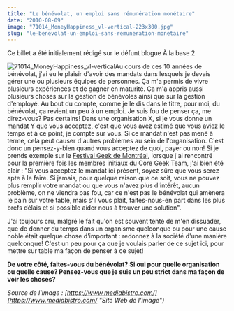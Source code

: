 ```yaml
---
title: "Le bénévolat, un emploi sans rémunération monétaire"
date: "2010-08-09"
image: "71014_MoneyHappiness_vl-vertical-223x300.jpg"
slug: "le-benevolat-un-emploi-sans-remuneration-monetaire"
---
```


Ce billet a été initialement rédigé sur le défunt blogue À la base 2

![](images/71014_MoneyHappiness_vl-vertical-223x300.jpg "71014_MoneyHappiness_vl-vertical")Au cours de ces 10 années de bénévolat, j'ai eu le plaisir d'avoir des mandats dans lesquels je devais gérer une ou plusieurs équipes de personnes. Ça m'a permis de vivre plusieurs expériences et de gagner en maturité. Ça m'a appris aussi plusieurs choses sur la gestion de bénévoles ainsi que sur la gestion d'employé. Au bout du compte, comme je le dis dans le titre, pour moi, du bénévolat, ça revient un peu à un emploi. Je suis fou de penser ça, me direz-vous? Pas certains! Dans une organisation X, si je vous donne un mandat Y que vous acceptez, c'est que vous avez estimé que vous aviez le temps et à ce point, je compte sur vous. Si ce mandat n'est pas mené à terme, cela peut causer d'autres problèmes au sein de l'organisation. C'est donc un pensez-y-bien quand vous acceptez de quoi, payer ou non! Si je prends exemple sur le [Festival Geek de Montréal](https://geekfestmtl.com "Site Web du Festival Geek de Montréal"), lorsque j'ai rencontré pour la première fois les membres initiaux du Core Geek Team, j'ai bien été clair : "Si vous acceptez le mandat ici présent, soyez sûre que vous serez apte à le faire. Si jamais, pour quelque raison que ce soit, vous ne pouvez plus remplir votre mandat ou que vous n'avez plus d'intérêt, aucun problème, on ne viendra pas fou, car ce n'est pas le bénévolat qui amènera le pain sur votre table, mais s'il vous plait, faites-nous-en part dans les plus brefs délais et si possible aider nous à trouver une solution".

J'ai toujours cru, malgré le fait qu'on est souvent tenté de m'en dissuader, que de donner du temps dans un organisme quelconque ou pour une cause noble était quelque chose d'important : redonnez à la société d'une manière quelconque! C'est un peu pour ça que je voulais parler de ce sujet ici, pour mettre sur table ma façon de penser à ce sujet!

**De votre côté, faites-vous du bénévolat? Si oui pour quelle organisation ou quelle cause? Pensez-vous que je suis un peu strict dans ma façon de voir les choses?**

_Source de l'image : [https://www.mediabistro.com/](https://www.mediabistro.com/ "Site Web de l'image")_
